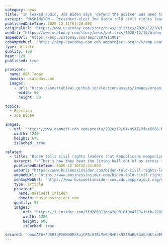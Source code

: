 ```yaml
---
category: news
title: "In leaked audio, Joe Biden says 'defund the police' was used to 'beat the living hell' out of Democrats"
excerpt: "WASHINGTON — President-elect Joe Biden told civil rights leaders in a meeting on Tuesday he thought Republicans used the \"defund the police\" movement to defeat Democrats in down"
publishedDateTime: 2020-12-11T01:20:00Z
originalUrl: "https://www.usatoday.com/story/news/politics/2020/12/10/biden-said-gop-used-defund-police-against-dems-leaked-audio/3887911001/"
webUrl: "https://www.usatoday.com/story/news/politics/2020/12/10/biden-said-gop-used-defund-police-against-dems-leaked-audio/3887911001/"
ampWebUrl: "https://amp.usatoday.com/amp/3887911001"
cdnAmpWebUrl: "https://amp-usatoday-com.cdn.ampproject.org/c/s/amp.usatoday.com/amp/3887911001"
type: article
quality: 109
heat: 129
published: true

provider:
  name: USA Today
  domain: usatoday.com
  images:
    - url: "https://smartableai.github.io/election/assets/images/organizations/usatoday.com-50x50.jpg"
      width: 50
      height: 50

topics:
  - Election
  - Joe Biden

images:
  - url: "https://www.gannett-cdn.com/presto/2020/12/04/USAT/9fac5866-b3ae-48b6-a692-862b958b0386-AP20339752338738.jpg?auto=webp&crop=5626,3165,x0,y318&format=pjpg&width=1200"
    width: 1200
    height: 675
    isCached: true

related:
  - title: "Biden tells civil rights leaders that Republicans weaponized the 'defund the police' slogan to 'beat the hell' out of Democrats"
    excerpt: "\"That's how they beat the living hell out of us across the country, saying that we're talking about defunding the police,\" Biden said of Republicans."
    publishedDateTime: 2020-12-10T22:44:00Z
    webUrl: "https://www.businessinsider.com/biden-told-civil-rights-leaders-avoid-defund-the-police-slogan-2020-12"
    ampWebUrl: "https://www.businessinsider.com/biden-told-civil-rights-leaders-avoid-defund-the-police-slogan-2020-12?amp"
    cdnAmpWebUrl: "https://www-businessinsider-com.cdn.ampproject.org/c/s/www.businessinsider.com/biden-told-civil-rights-leaders-avoid-defund-the-police-slogan-2020-12?amp"
    type: article
    provider:
      name: Business Insider
      domain: businessinsider.com
    quality: 97
    images:
      - url: "https://i.insider.com/5fd286912dc42e0018f0e471?width=1200&format=jpeg"
        width: 1200
        height: 600
        isCached: true

secured: "bpWmAT6+FoSO3qP26MmOBk8ajCPAcHIBiMm6pNvPts92SBaBwf4aQaUklxeEP0IAKvyTaGjLOJeFDuPqPcmdg64bpEkcyD75Zawkrz9nNhJRcuVnE6mQMi9ZxjUwbaWZc8G1ewJJVIoAgdPiWdsSUn8hT4LjWdPJWEO9cCnP4d4VasUv1XMMfTVdDxW0sfTQxwCdMiRVSyj+AULthE+wuAeem7b0cnhU9xOuuDwGgpECId9+2w2ISMKZ8TT4m6JS/QR75u15C3rO3LbYGvm/WSgKUn7hLU0kxkJrd7X1zsrGqfqa524EeU+UlN1nE8skPbDKzIpjdN0afxaQK+tFR8ViAZzOUZNeiINst+v1chA=;MqTChDn9WFh753fZz4XlaQ=="
---
```


